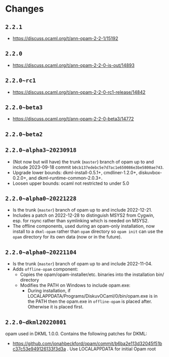 # Changes

## `2.2.1`

- <https://discuss.ocaml.org/t/ann-opam-2-2-1/15192>

## `2.2.0`

- <https://discuss.ocaml.org/t/ann-opam-2-2-0-is-out/14893>

## `2.2.0~rc1`

- <https://discuss.ocaml.org/t/ann-opam-2-2-0-rc1-release/14842>

## `2.2.0~beta3`

- <https://discuss.ocaml.org/t/ann-opam-2-2-0-beta3/14772>

## `2.2.0~beta2`

## `2.2.0~alpha3~20230918`

- (Not now but will have) the trunk (`master`) branch of opam up to and include 2023-09-18 commit
  `b0cb137edebc5e7d7ac1e650086e3be5800ae743`.
- Upgrade lower bounds: dkml-install-0.5.1+, cmdliner-1.2.0+, diskuvbox-0.2.0+,
  and dkml-runtime-common-2.0.3+.
- Loosen upper bounds: ocaml not restricted to under 5.0

## `2.2.0~alpha0~20221228`

- Is the trunk (`master`) branch of opam up to and include 2022-12-21.
- Includes a patch on 2022-12-28 to distinguish MSYS2 from Cygwin, esp. for
  rsync rather than symlinking which is needed on MSYS2.
- The offline components, used during an opam-only installation, now
  install to a `dkml-opam` rather than `opam` directory so `opam init`
  can use the `opam` directory for its own data (now or in the future).

## `2.2.0~alpha0~20221104`

- Is the trunk (`master`) branch of opam up to and include 2022-11-04.
- Adds `offline-opam` component:
  - Copies the opam/opam-installer/etc. binaries into the installation bin/ directory
  - Modifies the PATH on Windows to include opam.exe:
    - During installation, if LOCALAPPDATA/Programs/DiskuvOCaml/0/bin/opam.exe is in the
      PATH then the opam.exe in `offline-opam` is placed after. Otherwise it is
      placed first.

## `2.2.0~dkml20220801`

opam used in DKML 1.0.0. Contains the following patches for DKML:
* https://github.com/jonahbeckford/opam/commit/b6ba2e113d32045f51bc37c53e949126133f3d3a .
  Use LOCALAPPDATA for initial Opam root
